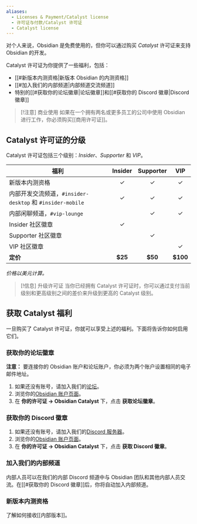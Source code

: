 ```yaml
---
aliases:
  - Licenses & Payment/Catalyst license
  - 许可证与付款/Catalyst 许可证
  - Catalyst license
---
```


对个人来说，Obsidian 是免费使用的，但你可以通过购买 _Catalyst_ 许可证来支持 Obsidian 的开发。

Catalyst 许可证为你提供了一些福利，包括：

- [[#新版本内测资格|新版本 Obsidian 的内测资格]]
- [[#加入我们的内部频道|内部频道交流频道]]
- 特别的[[#获取你的论坛徽章|论坛徽章]]和[[#获取你的 Discord 徽章|Discord 徽章]]

> [!注意] 商业使用
> 如果在一个拥有两名或更多员工的公司中使用 Obsidian 进行工作，你必须购买[[商用许可证]]。

## Catalyst 许可证的分级

Catalyst 许可证包括三个级别：*Insider*、*Supporter* 和 *VIP*。

| 福利                                              | Insider | Supporter |   VIP    |
| ----------------------------------------------- | :-----: | :-------: | :------: |
| 新版本内测资格                                         |    ✓    |     ✓     |    ✓     |
| 内部开发交流频道，`#insider-desktop` 和 `#insider-mobile` |    ✓    |     ✓     |    ✓     |
| 内部闲聊频道，`#vip-lounge`                            |         |     ✓     |    ✓     |
| Insider 社区徽章                                    |    ✓    |           |          |
| Supporter 社区徽章                                  |         |     ✓     |          |
| VIP 社区徽章                                        |         |           |    ✓     |
| **定价**                                          | **$25** |  **$50**  | **$100** |

_价格以美元计算。_

> [!信息] 升级许可证
> 当你已经拥有 Catalyst 许可证时，你可以通过支付当前级别和更高级别之间的差价来升级到更高的 Catalyst 级别。

## 获取 Catalyst 福利

一旦购买了 Catalyst 许可证，你就可以享受上述的福利。下面将告诉你如何启用它们。

### 获取你的论坛徽章

**注意：** 要连接你的 Obsidian 账户和论坛账户，你必须为两个账户设置相同的电子邮件地址。

1. 如果还没有账号，请加入我们的[论坛](https://forum.obsidian.md/)。
2. 浏览你的[Obsidian 账户页面](https://obsidian.md/account)。
3. 在 **你的许可证 → Obsidian Catalyst** 下，点击 **获取论坛徽章**。

### 获取你的 Discord 徽章

1. 如果还没有账号，请加入我们的[Discord 服务器](https://discord.gg/veuWUTm)。
2. 浏览你的[Obsidian 账户页面](https://obsidian.md/account)。
3. 在 **你的许可证 → Obsidian Catalyst** 下，点击 **获取 Discord 徽章**。

### 加入我们的内部频道

内部人员可以在我们的内部 Discord 频道中与 Obsidian 团队和其他内部人员交流。在[[#获取你的 Discord 徽章]]后，你将自动加入内部频道。

### 新版本内测资格

了解如何接收[[内部版本]]。